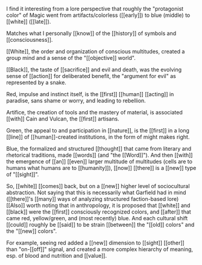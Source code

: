 I find it interesting from a lore perspective that roughly the "protagonist color" of Magic went from artifacts/colorless ([[early]]) to blue (middle) to [[white]] ([[late]]).

Matches what I personally [[know]] of the [[history]] of symbols and [[consciousness]]. 

[[White]], the order and organization of conscious multitudes, created a group mind and a sense of the "[[objective]] world". 

[[Black]], the taste of [[sacrifice]] and evil and death, was the evolving sense of [[action]] for deliberated benefit, the "argument for evil" as represented by a snake. 

Red, impulse and instinct itself, is the [[first]] [[human]] [[acting]] in paradise, sans shame or worry, and leading to rebellion. 

Artifice, the creation of tools and the mastery of material, is associated [[with]] Cain and Vulcan, the [[first]] artisans. 

Green, the appeal to and participation in [[nature]], is the [[first]] in a long [[line]] of [[human]]-created institutions, in the form of might makes right. 

Blue, the formalized and structured [[thought]] that came from literary and rhetorical traditions, made [[words]] (and "the [[Word]]"). And then [[with]] the emergence of [[an]] [[even]] larger multitude of multitudes (cells are to humans what humans are to [[humanity]]), [[now]] [[there]] is a [[new]] type of "[[sight]]". 

So, [[white]] [[comes]] back, but on a [[new]] higher level of sociocultural abstraction. Not saying that this is necessarily what Garfield had in mind ([[there]]'s [[many]] ways of analyzing structured faction-based lore) [[Also]] worth noting that in anthropology, it is proposed that [[white]] and [[black]] were the [[first]] consciously recognized colors, and [[after]] that came red, yellow/green, and (most recently) blue. And each cultural shift [[could]] roughly be [[said]] to be strain [[between]] the "[[old]] colors" and the "[[new]] colors". 

For example, seeing red added a [[new]] dimension to [[sight]] [[other]] than "on-[[off]]" signal, and created a more complex hierarchy of meaning, esp. of blood and nutrition and [[value]].